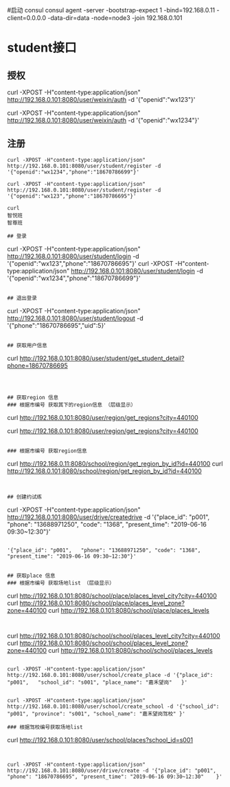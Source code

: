 
#启动 consul
consul agent -server  -bootstrap-expect 1 -bind=192.168.0.11 -client=0.0.0.0 -data-dir=data -node=node3 -join 192.168.0.101


# student接口

## 授权
curl -XPOST -H"content-type:application/json" http://192.168.0.101:8080/user/weixin/auth -d '{"openid":"wx123"}'

curl -XPOST -H"content-type:application/json" http://192.168.0.101:8080/user/weixin/auth -d '{"openid":"wx1234"}'

## 注册
```
curl -XPOST -H"content-type:application/json" http://192.168.0.101:8080/user/student/register -d '{"openid":"wx1234","phone":"18670786699"}'

curl -XPOST -H"content-type:application/json" http://192.168.0.101:8080/user/student/register -d '{"openid":"wx123","phone":"18670786695"}'
```
```
curl 
智悦班
智尊班

## 登录
```
curl -XPOST -H"content-type:application/json" http://192.168.0.101:8080/user/student/login -d '{"openid":"wx123","phone":"18670786695"}'
curl -XPOST -H"content-type:application/json" http://192.168.0.101:8080/user/student/login -d '{"openid":"wx1234","phone":"18670786699"}'
```

## 退出登录
```
curl -XPOST -H"content-type:application/json" http://192.168.0.101:8080/user/student/logout -d '{"phone":"18670786695","uid":5}'
```

## 获取用户信息
```
curl  http://192.168.0.101:8080/user/student/get_student_detail?phone=18670786695
```



## 获取region 信息
### 根据市编号 获取其下的region信息 （层级显示）
```
curl  http://192.168.0.101:8080/user/region/get_regions?city=440100

curl  http://192.168.0.101:8080/user/region/get_regions?city=440100
```

### 根据市编号 获取region信息
```
curl  http://192.168.0.11:8080/school/region/get_region_by_id?id=440100
curl  http://192.168.0.101:8080/school/region/get_region_by_id?id=440100
```


## 创建约试练 

```
curl -XPOST -H"content-type:application/json" http://192.168.0.101:8080/user/drive/createdrive -d '{"place_id": "p001",	"phone": "13688971250", "code": "1368",	"present_time": "2019-06-16 09:30~12:30"}'
```

'{"place_id": "p001",	"phone": "13688971250", "code": "1368",	"present_time": "2019-06-16 09:30~12:30"}'


## 获取place 信息
### 根据市编号 获取场地list （层级显示）
```
curl  http://192.168.0.101:8080/school/place/places_level_city?city=440100
curl  http://192.168.0.101:8080/school/place/places_level_zone?zone=440100
curl  http://192.168.0.101:8080/school/place/places_levels

```


```
curl  http://192.168.0.101:8080/school/school/places_level_city?city=440100
curl  http://192.168.0.101:8080/school/school/places_level_zone?zone=440100
curl  http://192.168.0.101:8080/school/school/places_levels

```

curl -XPOST -H"content-type:application/json" http://192.168.0.101:8080/user/school/create_place -d '{"place_id": "p001",	"school_id": "s001", "place_name": "嘉禾望岗"	}'


curl -XPOST -H"content-type:application/json" http://192.168.0.101:8080/user/school/create_school -d '{"school_id": "p001",	"province": "s001", "school_name": "嘉禾望岗驾校"	}'

### 根据驾校编号获取场地list
```
curl  http://192.168.0.101:8080/user/school/places?school_id=s001
```


curl -XPOST -H"content-type:application/json" http://192.168.0.101:8080/user/drive/create -d '{"place_id": "p001",	"phone": "18670786695", "present_time": "2019-06-16 09:30~12:30"	}'

